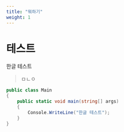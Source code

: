 ```yaml
---
title: "뭐하기"
weight: 1
---
```


# 테스트

한글 테스트

> ㅁㄴㅇ

```cs
public class Main
{
    public static void main(string[] args)
    {
        Console.WriteLine("한글 테스트");
    }
}
```

